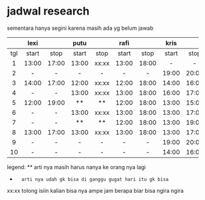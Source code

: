 # jadwal research

sementara hanya segini karena masih ada yg belum jawab

|       |lexi   |       |putu   |       |rafi   |       |kris   |       |michael|       |         |       |       |
|:-----:|:-----:|:-----:|:-----:|:-----:|:-----:|:-----:|:-----:|:-----:|:-----:|:-----:|:-------:|:-----:|:-----:|
|tgl    |start  |stop   |start  |stop   |start  |stop   |start  |stop   |start  |stop   |intersect|start  |start  |
|1      |13:00  |17:00  |13:00  |xx:xx  |13:00  |18:00  |-      |-      |**     |**     |❌        |       |       |
|2      |-      |-      |-      |-      |-      |-      |19:00  |20:00  |**     |**     |❌        |       |       |
|3      |14:00  |17:00  |12:00  |xx:xx  |12:00  |18:00  |14:00  |16:00  |**     |**     |✅        |14:00  |16:00  |
|4      |-      |-      |13:00  |xx:xx  |13:00  |18:00  |16:00  |17:00  |**     |**     |❌        |       |       |
|5      |12:00  |19:00  |**     |**     |12:00  |18:00  |13:00  |15:00  |**     |**     |✅        |13:00  |15:00  |
|6      |-      |-      |13:00  |xx:xx  |13:00  |18:00  |13:00  |17:00  |**     |**     |❌        |       |       |
|7      |-      |-      |**     |**     |12:00  |18:00  |13:00  |19:00  |**     |**     |❌        |       |       |
|8      |13:00  |17:00  |13:00  |xx:xx  |13:00  |18:00  |13:00  |17:00  |**     |**     |✅        |13:00  |17:00  |
|9      |-      |-      |-      |-      |-      |-      |19:00  |20:00  |**     |**     |❌        |       |       |
|10     |-      |-      |-      |-      |-      |-      |14:00  |16:00  |**     |**     |❌        |       |       |


legend:
  **      arti nya masih harus nanya ke orang nya lagi
  -       arti nya udah gk bisa di ganggu gugat hari itu gk bisa
  xx:xx   tolong isiin kalian bisa nya ampe jam berapa biar bisa ngira ngira
